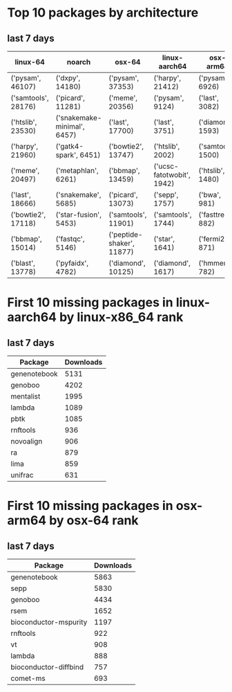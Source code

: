 # Top 10 packages by architecture
## last 7 days
|linux-64 | noarch | osx-64 | linux-aarch64 | osx-arm64 | 
|-|-|-|-|-|
|('pysam', 46107) |('dxpy', 14180) |('pysam', 37353) |('harpy', 21412) |('pysam', 6926) |
|('samtools', 28176) |('picard', 11281) |('meme', 20356) |('pysam', 9124) |('last', 3082) |
|('htslib', 23530) |('snakemake-minimal', 6457) |('last', 17700) |('last', 3751) |('diamond', 1593) |
|('harpy', 21960) |('gatk4-spark', 6451) |('bowtie2', 13747) |('htslib', 2002) |('samtools', 1500) |
|('meme', 20497) |('metaphlan', 6261) |('bbmap', 13459) |('ucsc-fatotwobit', 1942) |('htslib', 1480) |
|('last', 18666) |('snakemake', 5685) |('picard', 13073) |('sepp', 1757) |('bwa', 981) |
|('bowtie2', 17118) |('star-fusion', 5453) |('samtools', 11901) |('samtools', 1744) |('fasttree', 882) |
|('bbmap', 15014) |('fastqc', 5146) |('peptide-shaker', 11877) |('star', 1641) |('fermi2', 871) |
|('blast', 13778) |('pyfaidx', 4782) |('diamond', 10125) |('diamond', 1617) |('hmmer', 782) |
# First 10 missing packages in linux-aarch64 by linux-x86_64 rank
## last 7 days

| Package | Downloads |
| - | - |
| genenotebook | 5131 | 
| genoboo | 4202 | 
| mentalist | 1995 | 
| lambda | 1089 | 
| pbtk | 1085 | 
| rnftools | 936 | 
| novoalign | 906 | 
| ra | 879 | 
| lima | 859 | 
| unifrac | 631 | 
# First 10 missing packages in osx-arm64 by osx-64 rank
## last 7 days

| Package | Downloads |
| - | - |
| genenotebook | 5863 | 
| sepp | 5830 | 
| genoboo | 4434 | 
| rsem | 1652 | 
| bioconductor-mspurity | 1197 | 
| rnftools | 922 | 
| vt | 908 | 
| lambda | 888 | 
| bioconductor-diffbind | 757 | 
| comet-ms | 693 | 

